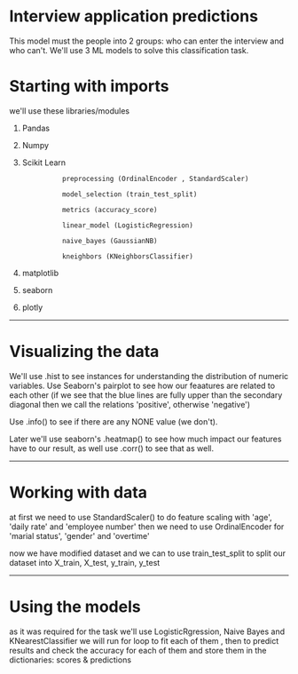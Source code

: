 # Interview application predictions
This model must the people into 2 groups: who can enter the interview and who can't. We'll use 3 ML models to solve this classification task.

# Starting with imports
we'll use these libraries/modules

1. Pandas
2. Numpy
3. Scikit Learn
   
                 preprocessing (OrdinalEncoder , StandardScaler)
   
                 model_selection (train_test_split)

                 metrics (accuracy_score)

                 linear_model (LogisticRegression)

                 naive_bayes (GaussianNB)

                 kneighbors (KNeighborsClassifier)
5. matplotlib
6. seaborn
7. plotly

****
# Visualizing the data
We'll use .hist to see instances for understanding the distribution of numeric variables. Use Seaborn's pairplot to see how our feaatures are related to each other (if we see that the blue lines are fully upper than the secondary diagonal then we call the relations 'positive', otherwise 'negative')

Use .info() to see if there are any NONE value (we don't). 

Later we'll use seaborn's .heatmap() to see how much impact our features have to our result, as well use .corr() to see that as well.

****
# Working with data
at first we need to use StandardScaler() to do feature scaling with 'age', 'daily rate' and 'employee number'
then we need to use OrdinalEncoder for 'marial status', 'gender' and 'overtime'

now we have modified dataset and we can to use train_test_split to split our dataset into X_train, X_test, y_train, y_test

****
# Using the models
as it was required for the task we'll use LogisticRgression, Naive Bayes and KNearestClassifier
we will run for loop to fit each of them , then to predict results and check the accuracy for each of them and store them in the dictionaries: scores & predictions

